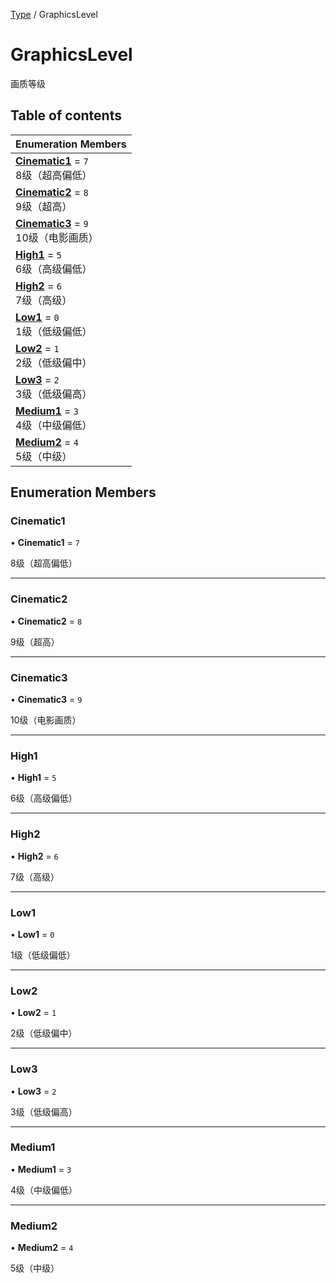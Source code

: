 [Type](../modules/Type.Type.md) / GraphicsLevel

# GraphicsLevel <Badge type="tip" text="Enumeration" /> <Score text="GraphicsLevel" />

画质等级

## Table of contents

| Enumeration Members |
| :-----|
| **[Cinematic1](Type.GraphicsLevel.md#cinematic1)** = ``7`` <br> 8级（超高偏低）|
| **[Cinematic2](Type.GraphicsLevel.md#cinematic2)** = ``8`` <br> 9级（超高）|
| **[Cinematic3](Type.GraphicsLevel.md#cinematic3)** = ``9`` <br> 10级（电影画质）|
| **[High1](Type.GraphicsLevel.md#high1)** = ``5`` <br> 6级（高级偏低）|
| **[High2](Type.GraphicsLevel.md#high2)** = ``6`` <br> 7级（高级）|
| **[Low1](Type.GraphicsLevel.md#low1)** = ``0`` <br> 1级（低级偏低）|
| **[Low2](Type.GraphicsLevel.md#low2)** = ``1`` <br> 2级（低级偏中）|
| **[Low3](Type.GraphicsLevel.md#low3)** = ``2`` <br> 3级（低级偏高）|
| **[Medium1](Type.GraphicsLevel.md#medium1)** = ``3`` <br> 4级（中级偏低）|
| **[Medium2](Type.GraphicsLevel.md#medium2)** = ``4`` <br> 5级（中级）|

## Enumeration Members

### Cinematic1 <Score text="Cinematic" /> 

• **Cinematic1** = ``7``

8级（超高偏低）

___

### Cinematic2 <Score text="Cinematic" /> 

• **Cinematic2** = ``8``

9级（超高）

___

### Cinematic3 <Score text="Cinematic" /> 

• **Cinematic3** = ``9``

10级（电影画质）

___

### High1 <Score text="High" /> 

• **High1** = ``5``

6级（高级偏低）

___

### High2 <Score text="High" /> 

• **High2** = ``6``

7级（高级）

___

### Low1 <Score text="Low" /> 

• **Low1** = ``0``

1级（低级偏低）

___

### Low2 <Score text="Low" /> 

• **Low2** = ``1``

2级（低级偏中）

___

### Low3 <Score text="Low" /> 

• **Low3** = ``2``

3级（低级偏高）

___

### Medium1 <Score text="Medium" /> 

• **Medium1** = ``3``

4级（中级偏低）

___

### Medium2 <Score text="Medium" /> 

• **Medium2** = ``4``

5级（中级）
